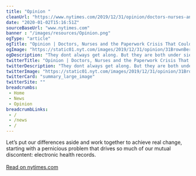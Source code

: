 ```yaml
--- 
title: "Opinion "
cleanUrl: "https://www.nytimes.com/2019/12/31/opinion/doctors-nurses-and-the-paperwork-crisis-that-could-unite-them.html"
date: "2020-01-02T15:16:51Z"
sourceBaseUrl: "www.nytimes.com"
banner : "/images/resources/Opinion.png"
ogType: "article"
ogTitle: "Opinion | Doctors, Nurses and the Paperwork Crisis That Could Unite Them"
ogImage: "https://static01.nyt.com/images/2019/12/31/opinion/31BrownBergman/31BrownBergman-facebookJumbo.jpg"
ogDescription: "They dont always get along. But they are both under siege by the bureaucracy of a failing health care system."
twitterTitle: "Opinion | Doctors, Nurses and the Paperwork Crisis That Could Unite Them"
twitterDescription: "They dont always get along. But they are both under siege by the bureaucracy of a failing health care system."
twitterImage: "https://static01.nyt.com/images/2019/12/31/opinion/31BrownBergman/31BrownBergman-videoSixteenByNineJumbo1600.jpg"
twitterCard: "summary_large_image"
twitterSite: ""
breadcrumbs:
 - Home
 - News
 - Opinion
breadcrumbLinks:
 - / 
 - /news
 - / 
---
```

Let’s put our differences aside and work together to achieve real change, starting with a pernicious problem that drives so much of our mutual discontent: electronic health records.<br><br><a target="_blank" href=https://www.nytimes.com/2019/12/31/opinion/doctors-nurses-and-the-paperwork-crisis-that-could-unite-them.html>Read on nytimes.com</a>
